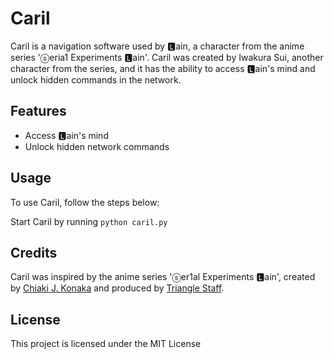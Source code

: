 # Caril

Caril is a navigation software used by 🅻ain, a character from the anime series 'ⓢeria1 Experiments 🅻ain'. Caril was created by Iwakura Sui, another character from the series, and it has the ability to access 🅻ain's mind and unlock hidden commands in the network.

## Features

- Access 🅻ain's mind
- Unlock hidden network commands

## Usage

To use Caril, follow the steps below:

Start Caril by running `python caril.py`

## Credits

Caril was inspired by the anime series 'ⓢer1al Experiments 🅻ain', created by [Chiaki J. Konaka](https://en.wikipedia.org/wiki/Chiaki_J._Konaka) and produced by [Triangle Staff](https://en.wikipedia.org/wiki/Triangle_Staff).

## License

This project is licensed under the MIT License
